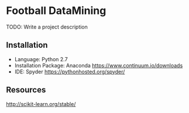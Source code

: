 
# Football DataMining

TODO: Write a project description

## Installation

* Language: Python 2.7
* Installation Package: Anaconda https://www.continuum.io/downloads
* IDE: Spyder https://pythonhosted.org/spyder/


## Resources

http://scikit-learn.org/stable/
